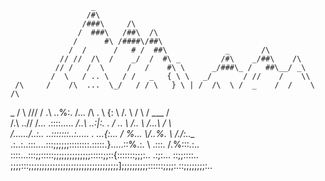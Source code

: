 



                      _
                     /#\
                    /###\     /\
                   /  ###\   /##\  /\
                  /      #\ /####\/##\
                 /  /      /   # /  ##\             _       /\
               // //  /\  /    _/  /  #\ _         /#\    _/##\    /\
              // /   /  \     /   /    #\ \      _/###\_ /   ##\__/ _\
             /  \   / .. \   / /   _   { \ \   _/       / //    /    \\
     /\     /    /\  ...  \_/   / / \   } \ | /  /\  \ /  _    /  /    \ /\
  _ /  \  /// / .\  ..%:.  /... /\ . \ {:  \\   /. \     / \  /   ___   /  \
 /.\ .\.\// \/... \.::::..... _/..\ ..\:|:. .  / .. \\  /.. \    /...\ /  \ \
/...\.../..:.\. ..:::::::..:..... . ...\{:... / %... \\/..%. \  /./:..\__   \
 .:..\:..:::....:::;;;;;;::::::::.:::::.\}.....::%.:. \ .:::. \/.%:::.:..\
::::...:::;;:::::;;;;;;;;;;;;;;:::::;;::{:::::::;;;:..  .:;:... ::;;::::..
;;;;:::;;;;;;;;;;;;;;;;;;;;;;;;;;;;;;;;;;];;;;;;;;;;::::::;;;;:.::;;;;;;;;:..

